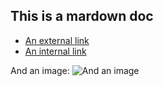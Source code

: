 ## This is a mardown doc

- [An external link](https://statox.fr)
- [An internal link]({baseUrl}/)

And an image:
![And an image](https://www.statox.fr/images/me.jpg)
